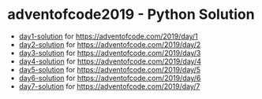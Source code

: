 # adventofcode2019 - Python Solution

- [day1-solution](day1.py) for https://adventofcode.com/2019/day/1
- [day2-solution](day2.py) for https://adventofcode.com/2019/day/2
- [day3-solution](day3.py) for https://adventofcode.com/2019/day/3
- [day4-solution](day4.py) for https://adventofcode.com/2019/day/4
- [day5-solution](day5.py) for https://adventofcode.com/2019/day/5
- [day6-solution](day6.py) for https://adventofcode.com/2019/day/6
- [day7-solution](day7.py) for https://adventofcode.com/2019/day/7

